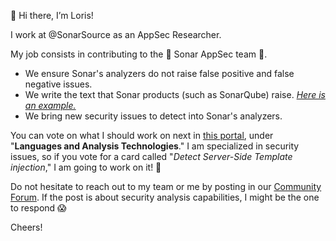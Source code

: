 👋 Hi there, I’m Loris!

I work at @SonarSource as an AppSec Researcher.

My job consists in contributing to the 🐳 Sonar AppSec team 🐳.

- We ensure Sonar's analyzers do not raise false positive and false negative issues.
- We write the text that Sonar products (such as SonarQube) raise. [_Here is an example._](https://next.sonarqube.com/sonarqube/coding_rules?q=S3649&open=javasecurity%3AS3649)
- We bring new security issues to detect into Sonar's analyzers.

You can vote on what I should work on next in [this portal](https://portal.productboard.com/sonarsource/3-sonarqube/tabs/5-under-consideration), under "**Languages and Analysis Technologies**."
I am specialized in security issues, so if you vote for a card called "_Detect Server-Side Template injection_," I am going to work on it! 🎉

Do not hesitate to reach out to my team or me by posting in our [Community Forum](https://community.sonarsource.com/). If the post is about security analysis capabilities, I might be the one to respond 😱

Cheers!
